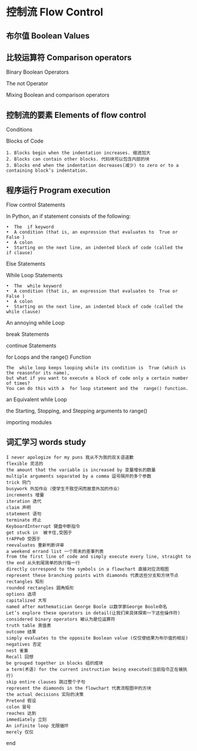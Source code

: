 控制流 Flow Control
==
布尔值 Boolean Values
--
比较运算符 Comparison operators
--
Binary Boolean Operators

The not Operator

Mixing Boolean and comparison operators

控制流的要素 Elements of flow control
--
Conditions

Blocks of Code
    
    1. Blocks begin when the indentation increases. 缩进加大
    2. Blocks can contain other blocks. 代码块可以包含内部的块
    3. Blocks end when the indentation decreases(减少) to zero or to a containing block’s indentation. 

程序运行 Program execution
--
Flow control Statements

In Python, an  if statement consists of the following:
    
    •  The  if keyword
    •  A condition (that is, an expression that evaluates to  True or  False )
    •  A colon
    •  Starting on the next line, an indented block of code (called the  if clause)

Else Statements

While Loop Statements

    •  The  while keyword
    •  A condition (that is, an expression that evaluates to  True or  False )
    •  A colon
    •  Starting on the next line, an indented block of code (called the  while clause)

An annoying while Loop

break Statements

continue Statements

for Loops and the range() Function

    The  while loop keeps looping while its condition is  True (which is the reasonfor its name), 
    but what if you want to execute a block of code only a certain number of times? 
    You can do this with a  for loop statement and the  range() function.

an Equivalent while Loop 

the Starting, Stopping, and Stepping arguments to range()

importing modules








词汇学习 words study
--
    
    I never apologize for my puns 我从不为我的双关语道歉
    flexible 灵活的
    the amount that the variable is increased by 变量增长的数量   
    multiple arguments separated by a comma 逗号隔开的多个参数
    trick 窍门
    busywork 外加作业（使学生不致空闲而故意外加的作业）
    increments 增量
    iteration 迭代
    claim 声明
    statement 语句
    terminate 终止
    KeyboardInterrupt 键盘中断指令
    get stuck in  被卡住,受困于
    trAPPeD 受困于
    reevaluates 重新判断评审
    a weekend errand list 一个周末的差事列表
    from the first line of code and simply execute every line, straight to the end 从头到尾简单的执行每一行
    directly correspond to the symbols in a flowchart 直接对应流程图
    represent these branching points with diamonds 代表这些分支和方块节点
    rectangles 矩形
    rounded rectangles 圆角矩形
    options 选项
    capitalized 大写
    named after mathematician George Boole 以数学家George Boole命名
    Let’s explore these operators in detail(让我们来具体探索一下这些操作符)
    considered binary operators 被认为是位运算符
    truth table 真值表
    outcome 结果
    simply evaluates to the opposite Boolean value (仅仅使结果为布尔值的相反)
    negatives 否定
    nest 雀巢
    Recall 回想
    be grouped together in blocks 组织成块
    a term(术语) for the current instruction being executed(当前指令正在被执行)
    skip entire clauses 跳过整个子句
    represent the diamonds in the flowchart 代表流程图中的方块
    the actual decisions 实际的决策
    Pretend 假设
    colon 冒号
    reaches 达到
    immediately 立刻
    An infinite loop 无限循环
    merely 仅仅



end
